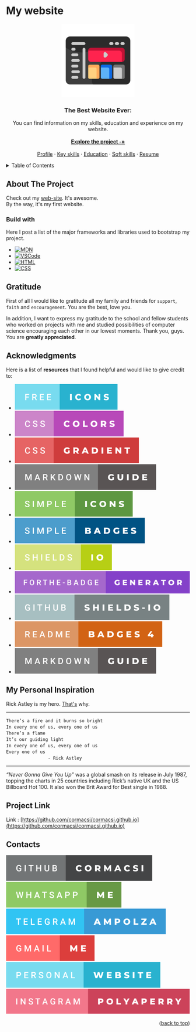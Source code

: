 <a name="readme-top"></a>

# My website

<div align="center">
  <a href="https://cormacsi.github.io">
    <img src="images/website.png" alt="Logo" width="200" height="200">
  </a>
  <h3 align="center">The Best Website Ever:</h3>
  <p align="center">
    You can find information on my skills, education and experience on my website.
    <br />
    <br />
    <a href="https://github.com/cormacsi/cormacsi.github.io"><strong>Explore the project -»</strong></a>
    <br />
    <br />
    <a href="https://cormacsi.github.io">Profile</a>
    ·
    <a href="https://cormacsi.github.io/#section-2">Key skills</a>
    ·
    <a href="https://cormacsi.github.io/#section-3">Education</a>
    ·
    <a href="https://cormacsi.github.io/#section-4">Soft skills</a>
    ·
    <a href="https://cormacsi.github.io/#section-5">Resume</a>
  </p>
</div>



<!-- TABLE OF CONTENTS -->
<details>
  <summary>Table of Contents</summary>
  <ol>
    <li><a href="#about-the-project">About The Project</a></li>
    <li><a href="#gratitude">Gratitude</a></li>
    <li><a href="#acknowledgments">Acknowledgments</a></li>
    <li><a href="#my-personal-inspiration">My Personal Inspiration</a></li>
    <li><a href="#project-link">Project Link</a></li>
    <li><a href="#contacts">Contacts</a></li>
  </ol>
</details>

## About The Project

<!-- PICTURE [![Project Screen Shot][project-screenshot]][my-website] -->

Check out my <a href='https://cormacsi.github.io'>web-site</a>. It's awesome.<br />
By the way, it's my first website.

### Build with

Here I post a list of the major frameworks and libraries used to bootstrap my project.

* [![MDN][MDN.badge]][MDN-url]
* [![VSCode][VSCode.badge]][VSCode-url]
* [![HTML][HTML.badge]][HTML-url]
* [![CSS][CSS.badge]][CSS-url]

## Gratitude

First of all I would like to gratitude all my family and friends for `support`, `faith` and `encouragement`. You are the best, love you.

In addition, I want to express my gratitude to the school and fellow students who worked on projects with me and studied possibilities of computer science encouraging each other in our lowest moments. Thank you, guys. You are **greatly appreciated**.

## Acknowledgments

Here is a list of **resources** that I found helpful and would like to give credit to:

* [![Icon][Icon.badge]][Icon-url]
* [![Color][Color.badge]][Color-url]
* [![CSSGradient][CSSGradient-io]][CSSGradient-io-url]
* [![MarkdownGuide][MarkdownGuide.badge]][MarkdownGuide-url]
* [![SimpleIcons][SimpleIcons.badge]][SimpleIcons-url]
* [![SimpleBadges][SimpleBadges.badge]][SimpleBadges-url]
* [![Shields][Shields-io.badge]][Shields-io-url]
* [![FortheBadge][FortheBadge.badge]][FortheBadge-url]
* [![Shield-io-Git][Shield-io-Git.badge]][Shield-io-Git-url]
* [![GitHubBadges][GitHubBadges.badge]][GitHub-url]
* [![GitMark][GitMark.badge]][GitMark-url]

## My Personal Inspiration

Rick Astley is my hero. <a href='https://www.youtube.com/watch?v=dQw4w9WgXcQ'>That's</a> why.

***

```sh
There’s a fire and it burns so bright
In every one of us, every one of us
There’s a flame
It’s our guiding light
In every one of us, every one of us
Every one of us
                - Rick Astley
```
***

_“Never Gonna Give You Up”_ was a global smash on its release in July 1987, topping the charts in 25 countries including Rick’s native UK and the US Billboard Hot 100. It also won the Brit Award for Best single in 1988.

## Project Link

Link : [https://github.com/cormacsi/cormacsi.github.io](https://github.com/cormacsi/cormacsi.github.io)

## Contacts
[![GitMine][GitMine.badge]][GitMine-url]
[![WhatsApp][WhatsApp.badge]][WhatsApp-url]
[![Telegram][Telegram.badge]][Telegram-url]
<br />
[![GmailMine][GmailMine.badge]][GmailMine-url]
[![WesiteMine][WesiteMine.badge]][my-website]
[![Instagram][Instagram.badge]][Instagram-url]

<p align="right">(<a href="#readme-top">back to top</a>)</p>



<!-- MARKDOWN LINKS & IMAGES -->
[WesiteMine.badge]: images/personal-website.svg
[GitMine.badge]: images/github-cormacsi.svg
[GitMine-url]: https://github.com/cormacsi/
[Telegram.badge]: images/telegram-ampolza.svg
[Telegram-url]: https://t.me/ampolza
[Instagram.badge]: images/instagram-polyaperry.svg
[Instagram-url]: https://www.instagram.com
[GmailMine.badge]: images/gmail-me.svg
[GmailMine-url]: mailto:name@email.com
[WhatsApp.badge]: images/whatsapp-me.svg
[WhatsApp-url]: https://web.whatsapp.com

[project-screenshot]: images/screen.png
[my-website]: https://cormacsi.github.io
[HTML.badge]: https://img.shields.io/badge/HTML5-E34F26?logo=html5&logoColor=fff&style=flat
[HTML-url]: https://developer.mozilla.org/ru/docs/Learn/HTML
[CSS.badge]: https://img.shields.io/badge/CSS3-1572B6?logo=css3&logoColor=fff&style=flat
[CSS-url]: https://developer.mozilla.org/en-US/docs/Web/CSS
[MDN.badge]: https://img.shields.io/badge/MDN%20Web%20Docs-000?logo=mdnwebdocs&logoColor=fff&style=flat
[MDN-url]: https://developer.mozilla.org/ru/
[VSCode.badge]: https://img.shields.io/badge/Visual%20Studio%20Code-007ACC?logo=visualstudiocode&logoColor=fff&style=flat
[VSCode-url]: https://code.visualstudio.com

[Icon.badge]: images/free-icons.svg
[Icon-url]: https://icon-icons.com
[Color.badge]: images/css-colors.svg
[Color-url]: https://csscolor.ru
[CSSGradient-io]: images/css-gradient.svg
[CSSGradient-io-url]: https://cssgradient.io/
[MarkdownGuide.badge]: images/markdown-guide.svg
[MarkdownGuide-url]: https://www.markdownguide.org/basic-syntax/#reference-style-links
[SimpleIcons.badge]: images/simple-icons.svg
[SimpleIcons-url]: https://simpleicons.org/
[SimpleBadges.badge]: images/simple-badges.svg
[SimpleBadges-url]: https://badges.pages.dev/
[Shields-io.badge]: images/shields-io.svg
[Shields-io-url]: https://shields.io
[Shield-io-Git.badge]: images/github-shields-io.svg
[Shield-io-Git-url]: https://github.com/badges/shields
[GitHubBadges.badge]: images/readme-badges-4.svg
[GitHub-url]: https://github.com/alexandresanlim/Badges4-README.md-Profile
[GitMark.badge]: images/markdown-guide.svg
[GitMark-url]: https://gist.github.com/timseriakov/3ca738c41e417fde5731e0a97e8c1356
[FortheBadge.badge]: images/forthe-badge-generator.svg
[FortheBadge-url]: https://forthebadge.com/generator/

